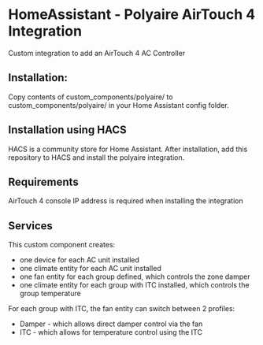# HomeAssistant - Polyaire AirTouch 4 Integration

Custom integration to add an AirTouch 4 AC Controller

## Installation:

Copy contents of custom_components/polyaire/ to custom_components/polyaire/ in your Home Assistant config folder.

## Installation using HACS

HACS is a community store for Home Assistant. After installation, add this repository to HACS and install the polyaire integration.


## Requirements

AirTouch 4 console IP address is required when installing the integration

## Services

This custom component creates:
* one device for each AC unit installed
* one climate entity for each AC unit installed
* one fan entity for each group defined, which controls the zone damper
* one climate entity for each group with ITC installed, which controls the group temperature

For each group with ITC, the fan entity can switch between 2 profiles:
* Damper - which allows direct damper control via the fan
* ITC - which allows for temperature control using the ITC

 
